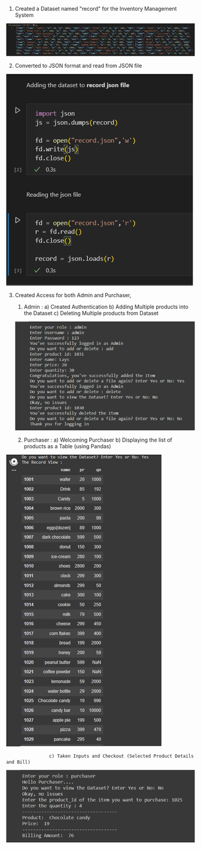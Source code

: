 1. Created a Dataset named "record" for the Inventory Management System

![](images/records.PNG)

2. Converted to JSON format and read from JSON file

![](images/JSON.PNG)

3.  Created Access for both Admin and Purchaser,

    1. Admin : a) Created Authentication
       b) Adding Multiple products into the Dataset
       c) Deleting Multiple products from Dataset

    ![](images/authentication.PNG)

    2.  Purchaser : a) Welcoming Purchaser
        b) Displaying the list of products as a Table (using Pandas)

![](images/Dataset.PNG)

                    c) Taken Inputs and Checkout (Selected Product Details and Bill)

![](images/purchaser.PNG)
